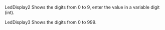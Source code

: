 LedDisplay2 
Shows the digits from 0 to 9, enter the value in a variable digit (int). 


LedDisplay3 
Shows the digits from 0 to 999.  

